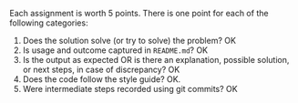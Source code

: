 Each assignment is worth 5 points. There is one point for each of the following categories:


1. Does the solution solve (or try to solve) the problem? OK
2. Is usage and outcome captured in `README.md`? OK
3. Is the output as expected OR is there an explanation, possible solution, or next steps, in case of discrepancy? OK
4. Does the code follow the style guide? OK. 
5. Were intermediate steps recorded using git commits? OK